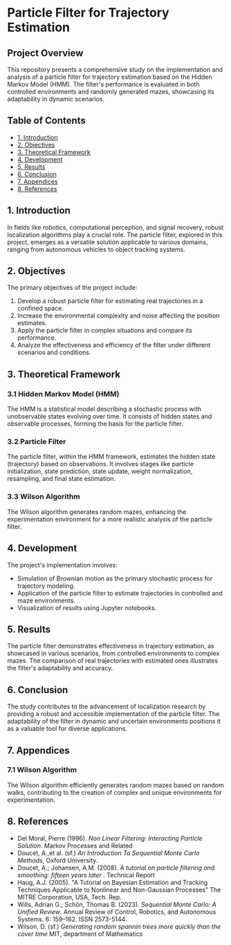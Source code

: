 # Particle Filter for Trajectory Estimation

## Project Overview

This repository presents a comprehensive study on the implementation and analysis of a particle filter for trajectory estimation based on the Hidden Markov Model (HMM). The filter's performance is evaluated in both controlled environments and randomly generated mazes, showcasing its adaptability in dynamic scenarios.

## Table of Contents

- [1. Introduction](#1-introduction)
- [2. Objectives](#2-objectives)
- [3. Theoretical Framework](#3-theoretical-framework)
- [4. Development](#4-development)
- [5. Results](#5-results)
- [6. Conclusion](#6-conclusion)
- [7. Appendices](#7-appendices)
- [8. References](#8-references)

## 1. Introduction

In fields like robotics, computational perception, and signal recovery, robust localization algorithms play a crucial role. The particle filter, explored in this project, emerges as a versatile solution applicable to various domains, ranging from autonomous vehicles to object tracking systems.

## 2. Objectives

The primary objectives of the project include:

1. Develop a robust particle filter for estimating real trajectories in a confined space.
2. Increase the environmental complexity and noise affecting the position estimates.
3. Apply the particle filter in complex situations and compare its performance.
4. Analyze the effectiveness and efficiency of the filter under different scenarios and conditions.

## 3. Theoretical Framework

### 3.1 Hidden Markov Model (HMM)

The HMM is a statistical model describing a stochastic process with unobservable states evolving over time. It consists of hidden states and observable processes, forming the basis for the particle filter.

### 3.2 Particle Filter

The particle filter, within the HMM framework, estimates the hidden state (trajectory) based on observations. It involves stages like particle initialization, state prediction, state update, weight normalization, resampling, and final state estimation.

### 3.3 Wilson Algorithm

The Wilson algorithm generates random mazes, enhancing the experimentation environment for a more realistic analysis of the particle filter.

## 4. Development

The project's implementation involves:

- Simulation of Brownian motion as the primary stochastic process for trajectory modeling.
- Application of the particle filter to estimate trajectories in controlled and maze environments.
- Visualization of results using Jupyter notebooks.

## 5. Results

The particle filter demonstrates effectiveness in trajectory estimation, as showcased in various scenarios, from controlled environments to complex mazes. The comparison of real trajectories with estimated ones illustrates the filter's adaptability and accuracy.

## 6. Conclusion

The study contributes to the advancement of localization research by providing a robust and accessible implementation of the particle filter. The adaptability of the filter in dynamic and uncertain environments positions it as a valuable tool for diverse applications.

## 7. Appendices

### 7.1 Wilson Algorithm

The Wilson algorithm efficiently generates random mazes based on random walks, contributing to the creation of complex and unique environments for experimentation.

## 8. References


- Del Moral, Pierre (1996). *Non Linear Filtering: Interacting Particle Solution*. Markov Processes and Related 
- Doucet, A.,et al. (sf.) *An Introduction To Sequential Monte Carlo Methods*, Oxford University.
- Doucet, A.; Johansen, A.M. (2008). *A tutorial on particle filtering and smoothing: fifteen years later* . Technical Report
- Haug, A.J. (2005). "A Tutorial on Bayesian Estimation and Tracking Techniques Applicable to Nonlinear and Non-Gaussian Processes" The MITRE Corporation, USA, Tech. Rep.
- Wills, Adrian G.; Schön, Thomas B. (2023). *Sequential Monte Carlo: A Unified Review*. Annual Review of Control, Robotics, and Autonomous Systems. 6: 159–182.  ISSN 2573-5144.
- Wilson, D. (sf.) *Generating random spannin trees more quickly than the cover time* MIT, department of Mathematics

